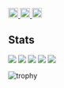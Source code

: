 <p align="left">
  <a href="https://github.com/haru">
    <img height="20" src="https://komarev.com/ghpvc/?username=haru" />
  </a>
  <a href="https://github.com/haru">
    <img height="20" src="https://img.shields.io/github/followers/haru?label=follow&logo=github&style=flat" />
  </a>
  <a href="https://zenn.dev/haru_iida">
    <img height="20" src="https://badgen.org/img/zenn/haru_iida/articles?style=plastic" />
  </a>
</p>

## Stats

![](http://github-profile-summary-cards.vercel.app/api/cards/profile-details?username=haru)
![](http://github-profile-summary-cards.vercel.app/api/cards/repos-per-language?username=haru)
![](http://github-profile-summary-cards.vercel.app/api/cards/most-commit-language?username=haru)
![](http://github-profile-summary-cards.vercel.app/api/cards/stats?username=haru)
![](http://github-profile-summary-cards.vercel.app/api/cards/productive-time?username=haru&utcOffset=9)

![trophy](https://github-profile-trophy.vercel.app/?username=haru)
